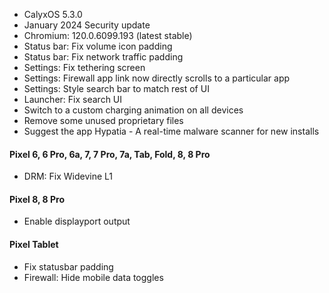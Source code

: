 * CalyxOS 5.3.0
* January 2024 Security update
* Chromium: 120.0.6099.193 (latest stable)
* Status bar: Fix volume icon padding
* Status bar: Fix network traffic padding
* Settings: Fix tethering screen
* Settings: Firewall app link now directly scrolls to a particular app
* Settings: Style search bar to match rest of UI
* Launcher: Fix search UI
* Switch to a custom charging animation on all devices
* Remove some unused proprietary files
* Suggest the app Hypatia - A real-time malware scanner for new installs

#### Pixel 6, 6 Pro, 6a, 7, 7 Pro, 7a, Tab, Fold, 8, 8 Pro
* DRM: Fix Widevine L1

#### Pixel 8, 8 Pro
* Enable displayport output

#### Pixel Tablet
* Fix statusbar padding
* Firewall: Hide mobile data toggles
